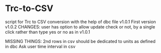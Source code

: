 # Trc-to-CSV
script for Trc to CSV conversion with the help of dbc file
v1.0.1 First version
v1.0.2 CHANGES: user has option to allow update check or not, by a single click rather than type yes or no as in v1.0.1

MISSING THINGS:
2nd rows in csv should be dedicated to units as defined in dbc
Ask user time interval in csv
